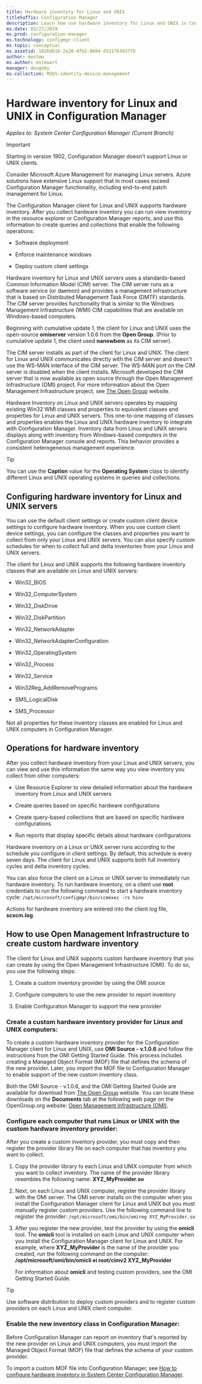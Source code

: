 ```yaml
---
title: Hardware inventory for Linux and UNIX
titleSuffix: Configuration Manager
description: Learn how use hardware inventory for Linux and UNIX in Configuration Manager.
ms.date: 03/27/2019
ms.prod: configuration-manager
ms.technology: configmgr-client
ms.topic: conceptual
ms.assetid: 1026d616-2a20-4fb2-8604-d331763937f8
author: mestew
ms.author: mstewart
manager: dougeby
ms.collection: M365-identity-device-management
---
```


# Hardware inventory for Linux and UNIX in Configuration Manager

*Applies to: System Center Configuration Manager (Current Branch)*

> [!Important]  
> Starting in version 1902, Configuration Manager doesn't support Linux or UNIX clients. 
> 
> Consider Microsoft Azure Management for managing Linux servers. Azure solutions have extensive Linux support that in most cases exceed Configuration Manager functionality, including end-to-end patch management for Linux.

The Configuration Manager client for Linux and UNIX supports hardware inventory. After you collect hardware inventory you can run view inventory in the resource explorer or Configuration Manager reports, and use this information to create queries and collections that enable the following operations:  

- Software deployment  

- Enforce maintenance windows  

- Deploy custom client settings  

Hardware inventory for Linux and UNIX servers uses a standards-based Common Information Model (CIM) server. The CIM server runs as a software service (or daemon) and provides a management infrastructure that is based on Distributed Management Task Force (DMTF) standards. The CIM server provides functionality that is similar to the Windows Management Infrastructure (WMI) CIM capabilities that are available on Windows-based computers.  

Beginning with cumulative update 1, the client for Linux and UNIX uses the open-source **omiserver** version 1.0.6 from the **Open Group**. (Prior to cumulative update 1, the client used **nanowbem** as its CIM server).  

The CIM server installs as part of the client for Linux and UNIX. The client for Linux and UNIX communicates directly with the CIM server and doesn't use the WS-MAN interface of the CIM server. The WS-MAN port on the CIM server is disabled when the client installs. Microsoft developed the CIM server that is now available as open source through the Open Management Infrastructure (OMI) project. For more information about the Open Management Infrastructure project, see [The Open Group](https://www.opengroup.org/) website.  

Hardware Inventory on Linux and UNIX servers operates by mapping existing Win32 WMI classes and properties to equivalent classes and properties for Linux and UNIX servers. This one-to-one mapping of classes and properties enables the Linux and UNIX hardware inventory to integrate with Configuration Manager. Inventory data from Linux and UNIX servers displays along with inventory from Windows-based computers in the Configuration Manager console and reports. This behavior provides a consistent heterogeneous management experience.  

> [!TIP]  
>  You can use the **Caption** value for the **Operating System** class to identify different Linux and UNIX operating systems in queries and collections.  

##  <a name="BKMK_ConfigHardwareforLnU"></a> Configuring hardware inventory for Linux and UNIX servers  
 You can use the default client settings or create custom client device settings to configure hardware inventory. When you use custom client device settings, you can configure the classes and properties you want to collect from only your Linux and UNIX servers. You can also specify custom schedules for when to collect full and delta inventories from your Linux and UNIX servers.  

 The client for Linux and UNIX supports the following hardware inventory classes that are available on Linux and UNIX servers:  

- Win32_BIOS  

- Win32_ComputerSystem  

- Win32_DiskDrive  

- Win32_DiskPartition  

- Win32_NetworkAdapter  

- Win32_NetworkAdapterConfiguration  

- Win32_OperatingSystem  

- Win32_Process  

- Win32_Service  

- Win32Reg_AddRemovePrograms  

- SMS_LogicalDisk  

- SMS_Processor  

Not all properties for these inventory classes are enabled for Linux and UNIX computers in Configuration Manager.  

##  <a name="BKMK_OperationsforHardwareforLnU"></a> Operations for hardware inventory  
 After you collect hardware inventory from your Linux and UNIX servers, you can view and use this information the same way you view inventory you collect from other computers:  

- Use Resource Explorer to view detailed information about the hardware inventory from Linux and UNIX servers  

- Create queries based on specific hardware configurations  

- Create query-based collections that are based on specific hardware configurations  

- Run reports that display specific details about hardware configurations  

Hardware inventory on a Linux or UNIX server runs according to the schedule you configure in client settings. By default, this schedule is every seven days. The client for Linux and UNIX supports both full inventory cycles and delta inventory cycles.  

You can also force the client on a Linux or UNIX server to immediately run hardware inventory. To run hardware inventory, on a client use **root** credentials to run the following command to start a hardware inventory cycle: `/opt/microsoft/configmgr/bin/ccmexec -rs hinv`  

Actions for hardware inventory are entered into the client log file, **scxcm.log**.  

##  <a name="BKMK_CustomHINVforLinux"></a> How to use Open Management Infrastructure to create custom hardware inventory  
 The client for Linux and UNIX supports custom hardware inventory that you can create by using the Open Management Infrastructure (OMI). To do so, you use the following steps:  

1.  Create a custom inventory provider by using the OMI source  

2.  Configure computers to use the new provider to report inventory  

3.  Enable Configuration Manager to support the new provider  

###  <a name="BKMK_LinuxProvider"></a> Create a custom hardware inventory provider for Linux and UNIX computers:  
 To create a custom hardware inventory provider for the Configuration Manager client for Linux and UNIX, use **OMI Source - v.1.0.6** and follow the instructions from the OMI Getting Started Guide. This process includes creating a Managed Object Format (MOF) file that defines the schema of the new provider. Later, you import the MOF file to Configuration Manager to enable support of the new custom inventory class.  

 Both the OMI Source - v.1.0.6, and the OMI Getting Started Guide are available for download from [The Open Group](https://github.com/microsoft/omi/blob/master/README.md) website. You can locate these downloads on the **Documents** tab at the following web page on the OpenGroup.org website: [Open Management Infrastructure (OMI)](http://go.microsoft.com/fwlink/p/?LinkId=286805).  

###  <a name="BKMK_AddProvidertoLinux"></a> Configure each computer that runs Linux or UNIX with the custom hardware inventory provider:  
 After you create a custom inventory provider, you must copy and then register the provider library file on each computer that has inventory you want to collect.  

1.  Copy the provider library to each Linux and UNIX computer from which you want to collect inventory. The name of the provider library resembles the following name: **XYZ_MyProvider.so**  

2.  Next, on each Linux and UNIX computer, register the provider library with the OMI server. The OMI server installs on the computer when you install the Configuration Manager client for Linux and UNIX but you must manually register custom providers. Use the following command line to register the provider: `/opt/microsoft/omi/bin/omireg XYZ_MyProvider.so`  

3.  After you register the new provider, test the provider by using the **omicli** tool. The **omicli** tool is installed on each Linux and UNIX computer when you install the Configuration Manager client for Linux and UNIX. For example, where **XYZ_MyProvider** is the name of the provider you created, run the following command on the computer: **/opt/microsoft/omi/bin/omicli ei root/cimv2 XYZ_MyProvider**  

     For information about **omicli** and testing custom providers, see the OMI Getting Started Guide.  

> [!TIP]  
>  Use software distribution to deploy custom providers and to register custom providers on each Linux and UNIX client computer.  

###  <a name="BKMK_AddLinuxProvidertoCM"></a> Enable the new inventory class in Configuration Manager:  
 Before Configuration Manager can report on inventory that's reported by the new provider on Linux and UNIX computers, you must import the Managed Object Format (MOF) file that defines the schema of your custom provider.  

 To import a custom MOF file into Configuration Manager, see [How to configure hardware inventory in System Center Configuration Manager](../../../../core/clients/manage/inventory/configure-hardware-inventory.md).  
